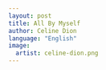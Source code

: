 ```yaml
---
layout: post
title: All By Myself
author: Celine Dion
language: "English"
image:
  artist: celine-dion.png
---
```

